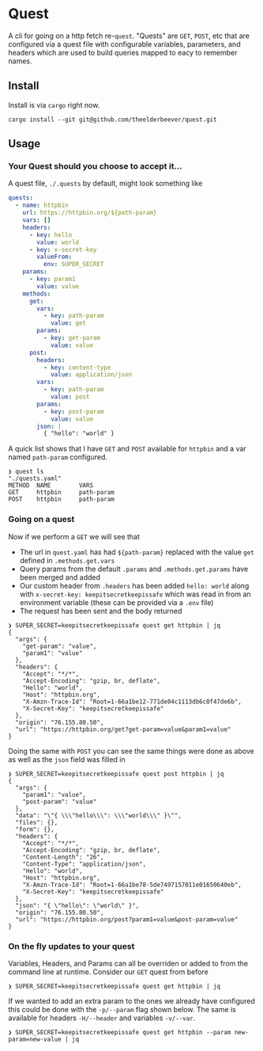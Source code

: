 # Quest

A cli for going on a http fetch re-`quest`. "Quests" are `GET`, `POST`, etc that are configured via a quest file with configurable variables, parameters, and headers which are used to build queries mapped to eacy to remember names.

## Install

Install is via `cargo` right now.

```
cargo install --git git@github.com/theelderbeever/quest.git
```

## Usage


### Your Quest should you choose to accept it...

A quest file, `./.quests` by default, might look something like

```yaml
quests:
  - name: httpbin
    url: https://httpbin.org/${path-param}
    vars: []
    headers:
      - key: hello
        value: world
      - key: x-secret-key
        valueFrom:
          env: SUPER_SECRET
    params:
      - key: param1
        value: value
    methods:
      get:
        vars:
          - key: path-param
            value: get
        params:
          - key: get-param
            value: value
      post:
        headers:
          - key: content-type
            value: application/json
        vars:
          - key: path-param
            value: post
        params:
          - key: post-param
            value: value
        json: |
          { "hello": "world" }
```

A quick list shows that I have `GET` and `POST` available for `httpbin` and a var named `path-param` configured.

```
❯ quest ls
"./quests.yaml"
METHOD  NAME        VARS
GET     httpbin     path-param
POST    httpbin     path-param
```

### Going on a quest

Now if we perform a `GET` we will see that
- The url in `quest.yaml` has had `${path-param}` replaced with the value `get` defined in `.methods.get.vars`
- Query params from the default `.params` and `.methods.get.params` have been merged and added
- Our custom header from `.headers` has been added `hello: world` along with `x-secret-key: keepitsecretkeepissafe` which was read in from an environment variable (these can be provided via a `.env` file)
- The request has been sent and the body returned

```
❯ SUPER_SECRET=keepitsecretkeepissafe quest get httpbin | jq
{
  "args": {
    "get-param": "value",
    "param1": "value"
  },
  "headers": {
    "Accept": "*/*",
    "Accept-Encoding": "gzip, br, deflate",
    "Hello": "world",
    "Host": "httpbin.org",
    "X-Amzn-Trace-Id": "Root=1-66a1be12-771de04c1113db6c0f47de6b",
    "X-Secret-Key": "keepitsecretkeepissafe"
  },
  "origin": "76.155.80.50",
  "url": "https://httpbin.org/get?get-param=value&param1=value"
}
```

Doing the same with `POST` you can see the same things were done as above as well as the `json` field was filled in

```
❯ SUPER_SECRET=keepitsecretkeepissafe quest post httpbin | jq
{
  "args": {
    "param1": "value",
    "post-param": "value"
  },
  "data": "\"{ \\\"hello\\\": \\\"world\\\" }\"",
  "files": {},
  "form": {},
  "headers": {
    "Accept": "*/*",
    "Accept-Encoding": "gzip, br, deflate",
    "Content-Length": "26",
    "Content-Type": "application/json",
    "Hello": "world",
    "Host": "httpbin.org",
    "X-Amzn-Trace-Id": "Root=1-66a1be78-5de7497157011e01650640eb",
    "X-Secret-Key": "keepitsecretkeepissafe"
  },
  "json": "{ \"hello\": \"world\" }",
  "origin": "76.155.80.50",
  "url": "https://httpbin.org/post?param1=value&post-param=value"
}
```

### On the fly updates to your quest

Variables, Headers, and Params can all be overriden or added to from the command line at runtime. Consider our `GET` quest from before

```
❯ SUPER_SECRET=keepitsecretkeepissafe quest get httpbin | jq
```

If we wanted to add an extra param to the ones we already have configured this could be done with the `-p/--param` flag shown below. The same is available for headers `-H/--header` and variables `-v/--var`.

```
❯ SUPER_SECRET=keepitsecretkeepissafe quest get httpbin --param new-param=new-value | jq
```
